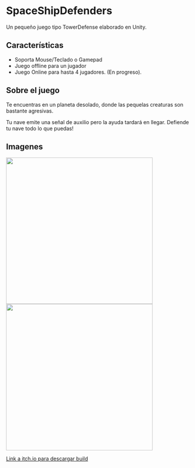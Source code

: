 # SpaceShipDefenders
Un pequeño juego tipo TowerDefense elaborado en Unity.

## Características
* Soporta Mouse/Teclado o Gamepad
* Juego offline para un jugador
* Juego Online para hasta 4 jugadores. (En progreso).

## Sobre el juego

Te encuentras en un planeta desolado, donde las pequelas creaturas son bastante agresivas.

Tu nave emite una señal de auxilio pero la ayuda tardará en llegar. Defiende tu nave todo lo que puedas!


## Imagenes 

<img src="https://raratchet.me/IMAGES_FOR_GITHUB/SSD-0.png" width = 400 heigth = 200>


<img src="https://raratchet.me/IMAGES_FOR_GITHUB/SSD-1.png" width = 400 heigth = 200>


[Link a itch.io para descargar build](https://raratchet.itch.io/spaceshipdefenders)
